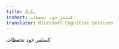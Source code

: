 ```yaml
---
title: بکنگ
inshort: کسٹمر خود تحفظات
translator: Microsoft Cognitive Services
---
```


کسٹمر خود تحفظات


